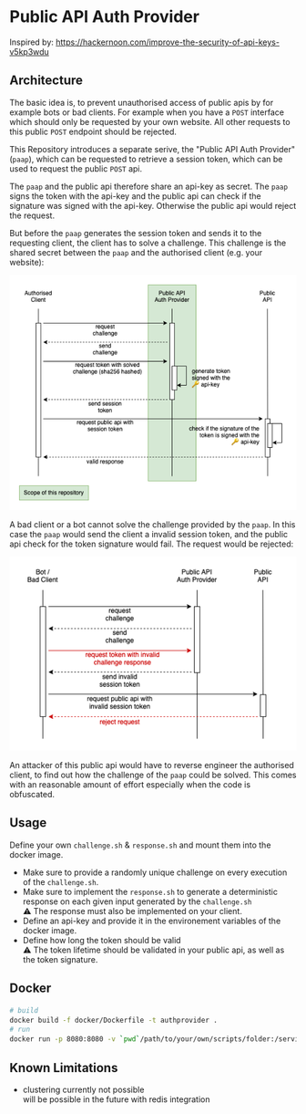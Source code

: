 # Public API Auth Provider

Inspired by: https://hackernoon.com/improve-the-security-of-api-keys-v5kp3wdu

## Architecture

The basic idea is, to prevent unauthorised access of public apis by for example bots or bad clients. For example when you have a `POST` interface which should only be requested by your own website. All other requests to this public `POST` endpoint should be rejected.

This Repository introduces a separate serive, the "Public API Auth Provider" (`paap`), which can be requested to retrieve a session token, which can be used to request the public `POST` api.

The `paap` and the public api therefore share an api-key as secret. The `paap` signs the token with the api-key and the public api can check if the signature was signed with the api-key. Otherwise the public api would reject the request.

But before the `paap` generates the session token and sends it to the requesting client, the client has to solve a challenge. This challenge is the shared secret between the `paap` and the authorised client (e.g. your website):

![Authorised Client](./assets/authorised-client.png)

A bad client or a bot cannot solve the challenge provided by the `paap`. In this case the `paap` would send the client a invalid session token, and the public api check for the token signature would fail. The request would be rejected:

![Bot or Bad Client](./assets/bad-client.png)

An attacker of this public api would have to reverse engineer the authorised client, to find out how the challenge of the `paap` could be solved. This comes with an reasonable amount of effort especially when the code is obfuscated.

## Usage

Define your own `challenge.sh` & `response.sh` and mount them into the docker image.

- Make sure to provide a randomly unique challenge on every execution of the `challenge.sh`.
- Make sure to implement the `response.sh` to generate a deterministic response on each given input generated by the `challenge.sh`  
  :warning: The response must also be implemented on your client.
- Define an api-key and provide it in the environement variables of the docker image.
- Define how long the token should be valid  
  :warning: The token lifetime should be validated in your public api, as well as the token signature.

## Docker

```bash
# build
docker build -f docker/Dockerfile -t authprovider .
# run
docker run -p 8080:8080 -v `pwd`/path/to/your/own/scripts/folder:/service/scripts -e API_KEY=your-api-key authprovider
```

## Known Limitations

- clustering currently not possible  
  will be possible in the future with redis integration
